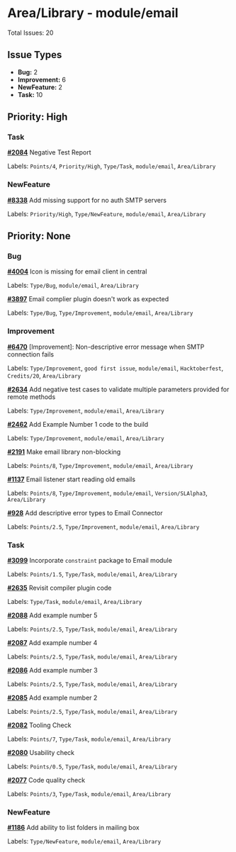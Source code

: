 # Area/Library - module/email

Total Issues: 20

## Issue Types

- **Bug:** 2
- **Improvement:** 6
- **NewFeature:** 2
- **Task:** 10

## Priority: High

### Task

**[#2084](https://github.com/ballerina-platform/ballerina-library/issues/2084)** Negative Test Report

Labels: `Points/4`, `Priority/High`, `Type/Task`, `module/email`, `Area/Library`

### NewFeature

**[#8338](https://github.com/ballerina-platform/ballerina-library/issues/8338)** Add missing support for no auth SMTP servers

Labels: `Priority/High`, `Type/NewFeature`, `module/email`, `Area/Library`

## Priority: None

### Bug

**[#4004](https://github.com/ballerina-platform/ballerina-library/issues/4004)** Icon is missing for email client in central

Labels: `Type/Bug`, `module/email`, `Area/Library`

**[#3897](https://github.com/ballerina-platform/ballerina-library/issues/3897)** Email complier plugin doesn't work as expected 

Labels: `Type/Bug`, `Type/Improvement`, `module/email`, `Area/Library`

### Improvement

**[#6470](https://github.com/ballerina-platform/ballerina-library/issues/6470)** [Improvement]:  Non-descriptive error message when SMTP connection fails

Labels: `Type/Improvement`, `good first issue`, `module/email`, `Hacktoberfest`, `Credits/20`, `Area/Library`

**[#2634](https://github.com/ballerina-platform/ballerina-library/issues/2634)** Add negative test cases to validate multiple parameters provided for remote methods

Labels: `Type/Improvement`, `module/email`, `Area/Library`

**[#2462](https://github.com/ballerina-platform/ballerina-library/issues/2462)** Add Example Number 1 code to the build

Labels: `Type/Improvement`, `module/email`, `Area/Library`

**[#2191](https://github.com/ballerina-platform/ballerina-library/issues/2191)** Make email library non-blocking

Labels: `Points/8`, `Type/Improvement`, `module/email`, `Area/Library`

**[#1137](https://github.com/ballerina-platform/ballerina-library/issues/1137)** Email listener start reading old emails 

Labels: `Points/8`, `Type/Improvement`, `module/email`, `Version/SLAlpha3`, `Area/Library`

**[#928](https://github.com/ballerina-platform/ballerina-library/issues/928)** Add descriptive error types to Email Connector

Labels: `Points/2.5`, `Type/Improvement`, `module/email`, `Area/Library`

### Task

**[#3099](https://github.com/ballerina-platform/ballerina-library/issues/3099)** Incorporate `constraint` package to Email module

Labels: `Points/1.5`, `Type/Task`, `module/email`, `Area/Library`

**[#2635](https://github.com/ballerina-platform/ballerina-library/issues/2635)** Revisit compiler plugin code

Labels: `Type/Task`, `module/email`, `Area/Library`

**[#2088](https://github.com/ballerina-platform/ballerina-library/issues/2088)** Add example number 5

Labels: `Points/2.5`, `Type/Task`, `module/email`, `Area/Library`

**[#2087](https://github.com/ballerina-platform/ballerina-library/issues/2087)** Add example number 4

Labels: `Points/2.5`, `Type/Task`, `module/email`, `Area/Library`

**[#2086](https://github.com/ballerina-platform/ballerina-library/issues/2086)** Add example number 3

Labels: `Points/2.5`, `Type/Task`, `module/email`, `Area/Library`

**[#2085](https://github.com/ballerina-platform/ballerina-library/issues/2085)** Add example number 2

Labels: `Points/2.5`, `Type/Task`, `module/email`, `Area/Library`

**[#2082](https://github.com/ballerina-platform/ballerina-library/issues/2082)** Tooling Check

Labels: `Points/7`, `Type/Task`, `module/email`, `Area/Library`

**[#2080](https://github.com/ballerina-platform/ballerina-library/issues/2080)** Usability check

Labels: `Points/0.5`, `Type/Task`, `module/email`, `Area/Library`

**[#2077](https://github.com/ballerina-platform/ballerina-library/issues/2077)** Code quality check

Labels: `Points/3`, `Type/Task`, `module/email`, `Area/Library`

### NewFeature

**[#1186](https://github.com/ballerina-platform/ballerina-library/issues/1186)** Add ability to list folders in mailing box

Labels: `Type/NewFeature`, `module/email`, `Area/Library`

